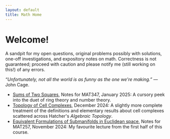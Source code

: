 ```yaml
---
layout: default
title: Math Home
---
```


# Welcome!
<p class="introduction">A sandpit for my open questions, 
original problems possibly with solutions, one-off 
investigations, and expository notes on math. 
Correctness is not guaranteed; proceed with caution and 
please notify me (still working on this!) of any errors.</p>

<p class="introduction"><i>&ldquo;Unfortunately, not all the world is as funny as the one we're making.&rdquo;</i> — John Cage.</p>

<ul>
    <li>
        <a href="/assets/files/sum-of-two-squares.pdf" class="pdf-link" target="_blank">Sums of Two Squares</a>, Notes for MAT347, January 2025: A cursory peek into the duet of ring theory and number theory.
    </li>
    <li>
        <a href="/assets/files/cell-complexes.pdf" class="pdf-link" target="_blank">Topology of Cell Complexes</a>, December 2024: A slightly more complete treatment of the definitions and elementary results about cell complexes scattered across Hatcher's <i>Algebraic Topology</i>.
    </li>
    <li>
        <a href="/assets/files/submanifolds.pdf" class="pdf-link" target="_blank">Equivalent Formulations of Submanifolds in Euclidean space</a>, Notes for MAT257, November 2024: My favourite lecture from the first half of this course.
    </li>
</ul>
